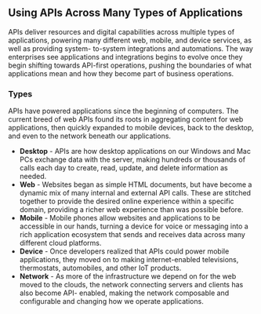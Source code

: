 ## Using APIs Across Many Types of Applications 
APIs deliver resources and digital capabilities across multiple types of applications, powering many different web, mobile, and device services, as well as providing system-
to-system integrations and automations. The way enterprises see applications and integrations begins to evolve once they begin shifting towards API-first operations, pushing the boundaries of what applications mean and how they become part of business operations. 

### Types 
APIs have powered applications since the beginning of computers. The current breed of web APIs found its roots in aggregating content for web applications, then quickly expanded to mobile devices, back to the desktop, and even to the network beneath our applications. 

- **Desktop** - APIs are how desktop applications on our Windows and Mac PCs exchange data with the server, making hundreds or thousands of calls each day to create, read, update, and delete information as needed. 
- **Web** - Websites began as simple HTML documents, but have become a dynamic mix of many internal and external API calls. These are stitched together to provide the desired online experience within a specific domain, providing a richer web experience than was possible before. 
- **Mobile** - Mobile phones allow websites and applications to be accessible in our hands, turning a device for voice or messaging into a rich application ecosystem that sends and receives data across many different cloud platforms. 
- **Device** - Once developers realized that APIs could power mobile applications, they moved on to making internet-enabled televisions, thermostats, automobiles, and other IoT products. 
- **Network** - As more of the infrastructure we depend on for the web moved to the clouds, the network connecting servers and clients has also become API- enabled, making the network composable and configurable and changing how we operate applications. 
 
 
